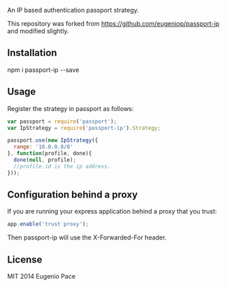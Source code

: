 An IP based authentication passport strategy.

This repository was forked from https://github.com/eugeniop/passport-ip and modified slightly.

## Installation

npm i passport-ip --save

## Usage

Register the strategy in passport as follows:

```javascript
var passport = require('passport');
var IpStrategy = require('passport-ip').Strategy;

passport.use(new IpStrategy({
  range: '10.0.0.0/8'
}, function(profile, done){
  done(null, profile);
  //profile.id is the ip address.
}));
```

## Configuration behind a proxy

If you are running your express application behind a proxy that you trust:

```javascript
app.enable('trust proxy');
```

Then passport-ip will use the X-Forwarded-For header.

## License

MIT 2014 Eugenio Pace
